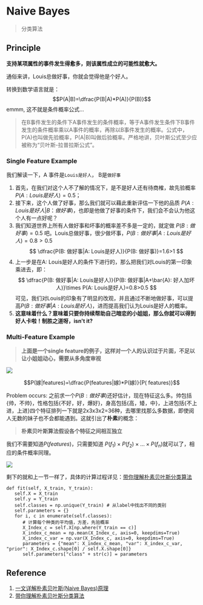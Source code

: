 # Naive Bayes
> 分类算法

## Principle
**支持某项属性的事件发生得愈多，则该属性成立的可能性就愈大。**

通俗来讲，Louis总做好事，你就会觉得他是个好人。

转换到数学语言就是：
$$P(A|B)=\dfrac{P(B|A)*P(A)}{P(B)}$$
emmm, 这不就是条件概率公式...
> 在B事件发生的条件下A事件发生的条件概率，等于A事件发生条件下B事件发生的条件概率乘以A事件的概率，再除以B事件发生的概率。公式中，P(A)也叫做先验概率，P(A|B)叫做后验概率。严格地讲，贝叶斯公式至少应被称为“贝叶斯-拉普拉斯公式”。

### Single Feature Example
我们解读一下，A 事件是`Louis是好人`， B是`做好事`
1. 首先，在我们对这个人不了解的情况下，是不是好人还有待商榷，故先验概率 $P(A: Louis是好人)=0.5$；
2. 接下来，这个人做了好事，那么我们就可以藉此重新评估一下他的品质 $P(A: Louis是好人|B：做好事)$，也即是他做了好事的条件下，我们会不会认为他这个人有一点好呢？
3. 我们知道世界上所有人做好事和坏事的概率差不多是一定的，就定做 $P(B: 做好事)=0.5$ 吧。Louis总做好事，很少做坏事，$P(B: 做好事|A: Louis是好人)=0.8>0.5$
   $$
   \dfrac{P(B: 做好事|A: Louis是好人)}{P(B: 做好事)}=1.6>1
   $$
4. 上一步是在A: Louis是好人的条件下进行的，那么把我们对Louis的第一印象乘进去，即：
   $$
   \dfrac{P(B: 做好事|A: Louis是好人)}{P(B: 做好事|A+\bar{A}: 好人加坏人)}\times P(A: Louis是好人)=0.8>0.5
   $$
   可见，我们对Louis的印象有了明显的改观，并且通过不断地做好事，可以提高$P(B: 做好事|A: Louis是好人)$，进而提高我们认为Louis是好人的概率。
5. **这意味着什么？意味着只要你持续帮助自己暗恋的小姐姐，那么你就可以得到好人卡啦！制胜之道呀，isn't it?**

### Multi-Feature Example
>**上面是一个single feature的例子，这样对一个人的认识过于片面，不足以让小姐姐动心，需要从多角度审视**

![](https://pic2.zhimg.com/80/v2-8b7031854b7c8eb4dabbfd7254579721_1440w.png)

$$P(嫁|features)=\dfrac{P(features|嫁)*P(嫁)}{P( features)}$$

Problem occurs: 之前求一个$P(B: 做好事)$还好估计，现在特征这么多。帅包括{帅，不帅}，性格包括{不好，好，爆好}，身高包括{高，矮，中}，上进包括{不上进，上进}四个特征排列一下就是2x3x3x2=36种，去哪里找那么多数据，即使阅人无数的妹子也不会都能遇到。这就引出了**朴素**的概念：

> **朴素贝叶斯算法假设各个特征之间相互独立**

我们不需要知道$P(features)$，只需要知道 $P(f_1)\times P (f_2)\times \dots \times P(f_n)$就可以了，相应的条件概率同理。

![](https://pic3.zhimg.com/80/v2-e0abd30b1376c18c3dfd0d0bf4375c26_1440w.png)

剩下的就和上一节一样了，具体的计算过程详见：[带你理解朴素贝叶斯分类算法](https://zhuanlan.zhihu.com/p/26262151)


```
def fit(self, X_train, Y_train):
   self.X = X_train
   self.y = Y_train
   self.classes = np.unique(Y_train) # 从label中找出不同的类别
   self.parameters = {}
   for i, c in enumerate(self.classes):
      # 计算每个种类的平均值，方差，先验概率
      X_Index_c = self.X[np.where(Y_train == c)]
      X_index_c_mean = np.mean(X_Index_c, axis=0, keepdims=True)
      X_index_c_var = np.var(X_Index_c, axis=0, keepdims=True)
      parameters = {"mean": X_index_c_mean, "var": X_index_c_var, "prior": X_Index_c.shape[0] / self.X.shape[0]}
      self.parameters["class" + str(c)] = parameters
```

## Reference
1. [一文详解朴素贝叶斯(Naive Bayes)原理](https://zhuanlan.zhihu.com/p/37575364)
2. [带你理解朴素贝叶斯分类算法](https://zhuanlan.zhihu.com/p/26262151)